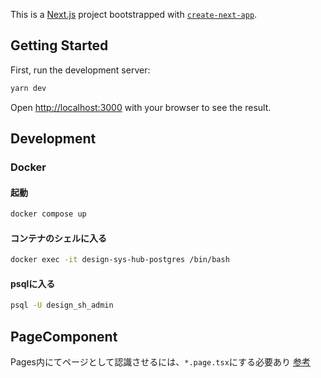 This is a [Next.js](https://nextjs.org/) project bootstrapped with [`create-next-app`](https://github.com/vercel/next.js/tree/canary/packages/create-next-app).

## Getting Started

First, run the development server:

```bash
yarn dev
```

Open [http://localhost:3000](http://localhost:3000) with your browser to see the result.

## Development

### Docker

#### 起動

```zsh
docker compose up
```

#### コンテナのシェルに入る

```zsh
docker exec -it design-sys-hub-postgres /bin/bash
```

#### psqlに入る

```bash
psql -U design_sh_admin
```

## PageComponent

Pages内にてページとして認識させるには、`*.page.tsx`にする必要あり
[参考](https://zenn.dev/uttk/articles/d6be1c224494cb)
